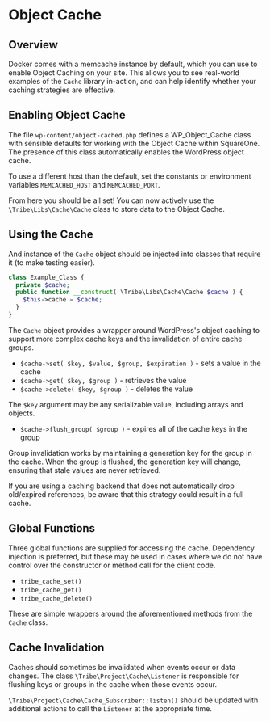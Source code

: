# Object Cache

## Overview

Docker comes with a memcache instance by default, which you can use to enable Object Caching on your site. This allows you
to see real-world examples of the `Cache` library in-action, and can help identify whether your caching strategies are effective.

## Enabling Object Cache

The file `wp-content/object-cached.php` defines a WP_Object_Cache class with sensible defaults
for working with the Object Cache within SquareOne. The presence of this class automatically
enables the WordPress object cache. 

To use a different host than the default, set the constants or environment variables `MEMCACHED_HOST` and
`MEMCACHED_PORT`.

From here you should be all set! You can now actively use the `\Tribe\Libs\Cache\Cache` class to store data to the Object Cache.

## Using the Cache

And instance of the `Cache` object should be injected into classes that require it (to make testing easier).

```php
class Example_Class {
  private $cache;
  public function __construct( \Tribe\Libs\Cache\Cache $cache ) {
    $this->cache = $cache;
  }
}
```

The `Cache` object provides a wrapper around WordPress's object caching to support more complex cache
keys and the invalidation of entire cache groups.

* `$cache->set( $key, $value, $group, $expiration )` - sets a value in the cache
* `$cache->get( $key, $group )` - retrieves the value
* `$cache->delete( $key, $group )` - deletes the value

The `$key` argument may be any serializable value, including arrays and objects.

* `$cache->flush_group( $group )` - expires all of the cache keys in the group

Group invalidation works by maintaining a generation key for the group in the cache. When the group
is flushed, the generation key will change, ensuring that stale values are never retrieved.

If you are using a caching backend that does not automatically drop old/expired references, be aware
that this strategy could result in a full cache.

## Global Functions

Three global functions are supplied for accessing the cache. Dependency injection is preferred, but these
may be used in cases where we do not have control over the constructor or method call for the client code.

* `tribe_cache_set()`
* `tribe_cache_get()`
* `tribe_cache_delete()`

These are simple wrappers around the aforementioned methods from the `Cache` class.

## Cache Invalidation

Caches should sometimes be invalidated when events occur or data changes. The class
`\Tribe\Project\Cache\Listener` is responsible for flushing keys or groups in the cache
when those events occur.

`\Tribe\Project\Cache\Cache_Subscriber::listen()` should be updated with additional actions
to call the `Listener` at the appropriate time.
